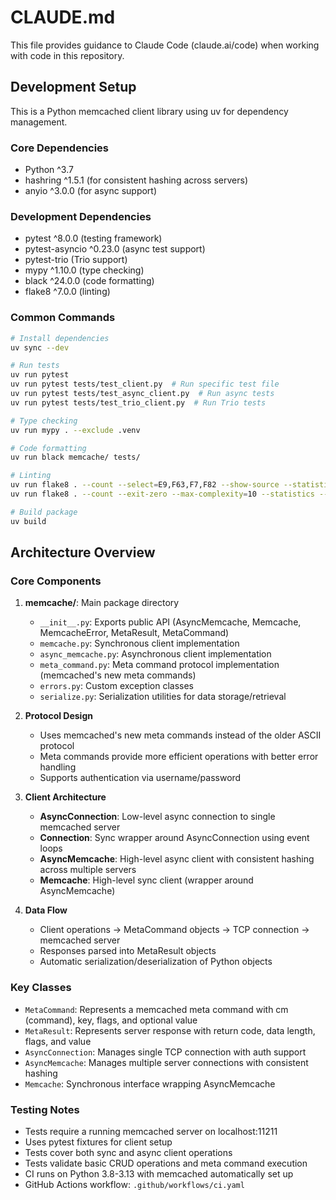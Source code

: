# CLAUDE.md

This file provides guidance to Claude Code (claude.ai/code) when working with code in this repository.

## Development Setup

This is a Python memcached client library using uv for dependency management.

### Core Dependencies
- Python ^3.7
- hashring ^1.5.1 (for consistent hashing across servers)
- anyio ^3.0.0 (for async support)

### Development Dependencies
- pytest ^8.0.0 (testing framework)
- pytest-asyncio ^0.23.0 (async test support)
- pytest-trio (Trio support)
- mypy ^1.10.0 (type checking)
- black ^24.0.0 (code formatting)
- flake8 ^7.0.0 (linting)

### Common Commands

```bash
# Install dependencies
uv sync --dev

# Run tests
uv run pytest
uv run pytest tests/test_client.py  # Run specific test file
uv run pytest tests/test_async_client.py  # Run async tests
uv run pytest tests/test_trio_client.py  # Run Trio tests

# Type checking
uv run mypy . --exclude .venv

# Code formatting
uv run black memcache/ tests/

# Linting
uv run flake8 . --count --select=E9,F63,F7,F82 --show-source --statistics --exclude=.venv
uv run flake8 . --count --exit-zero --max-complexity=10 --statistics --exclude=.venv

# Build package
uv build
```

## Architecture Overview

### Core Components

1. **memcache/**: Main package directory
   - `__init__.py`: Exports public API (AsyncMemcache, Memcache, MemcacheError, MetaResult, MetaCommand)
   - `memcache.py`: Synchronous client implementation
   - `async_memcache.py`: Asynchronous client implementation
   - `meta_command.py`: Meta command protocol implementation (memcached's new meta commands)
   - `errors.py`: Custom exception classes
   - `serialize.py`: Serialization utilities for data storage/retrieval

2. **Protocol Design**
   - Uses memcached's new meta commands instead of the older ASCII protocol
   - Meta commands provide more efficient operations with better error handling
   - Supports authentication via username/password

3. **Client Architecture**
   - **AsyncConnection**: Low-level async connection to single memcached server
   - **Connection**: Sync wrapper around AsyncConnection using event loops
   - **AsyncMemcache**: High-level async client with consistent hashing across multiple servers
   - **Memcache**: High-level sync client (wrapper around AsyncMemcache)

4. **Data Flow**
   - Client operations → MetaCommand objects → TCP connection → memcached server
   - Responses parsed into MetaResult objects
   - Automatic serialization/deserialization of Python objects

### Key Classes

- `MetaCommand`: Represents a memcached meta command with cm (command), key, flags, and optional value
- `MetaResult`: Represents server response with return code, data length, flags, and value
- `AsyncConnection`: Manages single TCP connection with auth support
- `AsyncMemcache`: Manages multiple server connections with consistent hashing
- `Memcache`: Synchronous interface wrapping AsyncMemcache

### Testing Notes

- Tests require a running memcached server on localhost:11211
- Uses pytest fixtures for client setup
- Tests cover both sync and async client operations
- Tests validate basic CRUD operations and meta command execution
- CI runs on Python 3.8-3.13 with memcached automatically set up
- GitHub Actions workflow: `.github/workflows/ci.yaml`